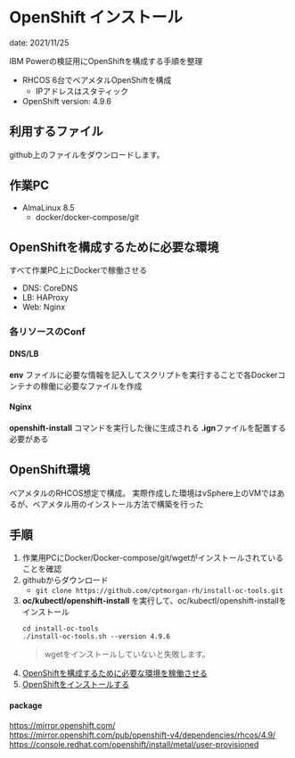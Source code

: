 # OpenShift インストール 
date: 2021/11/25  

IBM Powerの検証用にOpenShiftを構成する手順を整理  
- RHCOS 6台でベアメタルOpenShiftを構成
  - IPアドレスはスタティック
- OpenShift version: 4.9.6

## 利用するファイル
github上のファイルをダウンロードします。  



## 作業PC  
- AlmaLinux 8.5  
  - docker/docker-compose/git

## OpenShiftを構成するために必要な環境  
すべて作業PC上にDockerで稼働させる  
- DNS: CoreDNS
- LB: HAProxy
- Web: Nginx  

### 各リソースのConf  
#### DNS/LB
**env** ファイルに必要な情報を記入してスクリプトを実行することで各Dockerコンテナの稼働に必要なファイルを作成  

#### Nginx
**openshift-install** コマンドを実行した後に生成される **.ign**ファイルを配置する必要がある

## OpenShift環境  
ベアメタルのRHCOS想定で構成。
実際作成した環境はvSphere上のVMではあるが、ベアメタル用のインストール方法で構築を行った  


## 手順  

1. 作業用PCにDocker/Docker-compose/git/wgetがインストールされていることを確認
2. githubからダウンロード
   - `git clone https://github.com/cptmorgan-rh/install-oc-tools.git`
3. **oc/kubectl/openshift-install** を実行して、oc/kubectl/openshift-installをインストール   
   ```
   cd install-oc-tools
   ./install-oc-tools.sh --version 4.9.6
   ```
   > wgetをインストールしていないと失敗します。  
4. [OpenShiftを構成するために必要な環境を稼働させる](docker/README.md)
5. [OpenShiftをインストールする](openshift/README.md)


#### package  
https://mirror.openshift.com/  
https://mirror.openshift.com/pub/openshift-v4/dependencies/rhcos/4.9/  
https://console.redhat.com/openshift/install/metal/user-provisioned  

